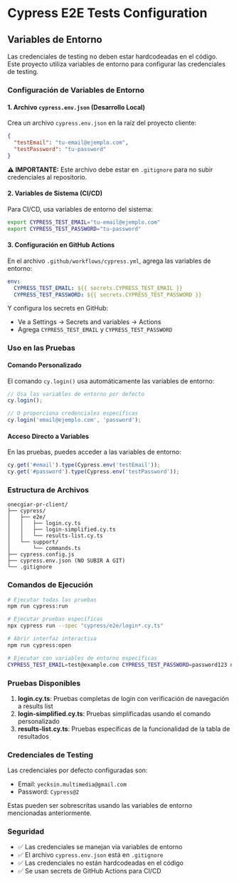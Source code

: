 # Cypress E2E Tests Configuration

## Variables de Entorno

Las credenciales de testing no deben estar hardcodeadas en el código. Este proyecto utiliza variables de entorno para configurar las credenciales de testing.

### Configuración de Variables de Entorno

#### 1. Archivo `cypress.env.json` (Desarrollo Local)

Crea un archivo `cypress.env.json` en la raíz del proyecto cliente:

```json
{
  "testEmail": "tu-email@ejemplo.com",
  "testPassword": "tu-password"
}
```

**⚠️ IMPORTANTE:** Este archivo debe estar en `.gitignore` para no subir credenciales al repositorio.

#### 2. Variables de Sistema (CI/CD)

Para CI/CD, usa variables de entorno del sistema:

```bash
export CYPRESS_TEST_EMAIL="tu-email@ejemplo.com"
export CYPRESS_TEST_PASSWORD="tu-password"
```

#### 3. Configuración en GitHub Actions

En el archivo `.github/workflows/cypress.yml`, agrega las variables de entorno:

```yaml
env:
  CYPRESS_TEST_EMAIL: ${{ secrets.CYPRESS_TEST_EMAIL }}
  CYPRESS_TEST_PASSWORD: ${{ secrets.CYPRESS_TEST_PASSWORD }}
```

Y configura los secrets en GitHub:
- Ve a Settings → Secrets and variables → Actions
- Agrega `CYPRESS_TEST_EMAIL` y `CYPRESS_TEST_PASSWORD`

### Uso en las Pruebas

#### Comando Personalizado

El comando `cy.login()` usa automáticamente las variables de entorno:

```typescript
// Usa las variables de entorno por defecto
cy.login();

// O proporciona credenciales específicas
cy.login('email@ejemplo.com', 'password');
```

#### Acceso Directo a Variables

En las pruebas, puedes acceder a las variables de entorno:

```typescript
cy.get('#email').type(Cypress.env('testEmail'));
cy.get('#password').type(Cypress.env('testPassword'));
```

### Estructura de Archivos

```
onecgiar-pr-client/
├── cypress/
│   ├── e2e/
│   │   ├── login.cy.ts
│   │   ├── login-simplified.cy.ts
│   │   └── results-list.cy.ts
│   └── support/
│       └── commands.ts
├── cypress.config.js
├── cypress.env.json (NO SUBIR A GIT)
└── .gitignore
```

### Comandos de Ejecución

```bash
# Ejecutar todas las pruebas
npm run cypress:run

# Ejecutar pruebas específicas
npx cypress run --spec "cypress/e2e/login*.cy.ts"

# Abrir interfaz interactiva
npm run cypress:open

# Ejecutar con variables de entorno específicas
CYPRESS_TEST_EMAIL=test@example.com CYPRESS_TEST_PASSWORD=password123 npm run cypress:run
```

### Pruebas Disponibles

1. **login.cy.ts**: Pruebas completas de login con verificación de navegación a results list
2. **login-simplified.cy.ts**: Pruebas simplificadas usando el comando personalizado
3. **results-list.cy.ts**: Pruebas específicas de la funcionalidad de la tabla de resultados

### Credenciales de Testing

Las credenciales por defecto configuradas son:
- Email: `yecksin.multimedia@gmail.com`
- Password: `Cypress@2`

Estas pueden ser sobrescritas usando las variables de entorno mencionadas anteriormente.

### Seguridad

- ✅ Las credenciales se manejan via variables de entorno
- ✅ El archivo `cypress.env.json` está en `.gitignore`
- ✅ Las credenciales no están hardcodeadas en el código
- ✅ Se usan secrets de GitHub Actions para CI/CD 
